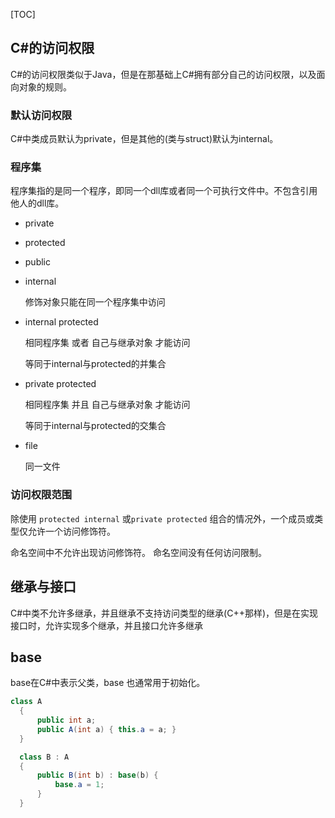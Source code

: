 [TOC]

## C#的访问权限

C#的访问权限类似于Java，但是在那基础上C#拥有部分自己的访问权限，以及面向对象的规则。

### 默认访问权限

C#中类成员默认为private，但是其他的(类与struct)默认为internal。

### 程序集

程序集指的是同一个程序，即同一个dll库或者同一个可执行文件中。不包含引用他人的dll库。

- private

- protected

- public

- internal

  修饰对象只能在同一个程序集中访问

- internal protected

  相同程序集 或者 自己与继承对象 才能访问

  等同于internal与protected的并集合

- private protected

  相同程序集 并且 自己与继承对象 才能访问

  等同于internal与protected的交集合

- file

  同一文件

### 访问权限范围

除使用 `protected internal` 或`private protected` 组合的情况外，一个成员或类型仅允许一个访问修饰符。

命名空间中不允许出现访问修饰符。 命名空间没有任何访问限制。

## 继承与接口

C#中类不允许多继承，并且继承不支持访问类型的继承(C++那样)，但是在实现接口时，允许实现多个继承，并且接口允许多继承

## base

base在C#中表示父类，base 也通常用于初始化。

```C#
class A
  {
      public int a;
      public A(int a) { this.a = a; }
  }

  class B : A
  {
      public B(int b) : base(b) {
          base.a = 1;
      }
  }
```

